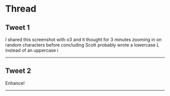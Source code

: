 # Thread

## Tweet 1

I shared this screenshot with o3 and it thought for 3 minutes zooming in on random characters before concluding Scott probably wrote a lowercase L instead of an uppercase i

---

## Tweet 2

Enhance!

---


